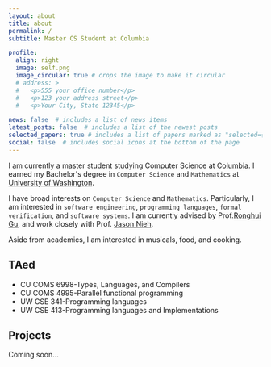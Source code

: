```yaml
---
layout: about
title: about
permalink: /
subtitle: Master CS Student at Columbia

profile:
  align: right
  image: self.png
  image_circular: true # crops the image to make it circular
  # address: >
  #   <p>555 your office number</p>
  #   <p>123 your address street</p>
  #   <p>Your City, State 12345</p>

news: false  # includes a list of news items
latest_posts: false  # includes a list of the newest posts
selected_papers: true # includes a list of papers marked as "selected={true}"
social: false  # includes social icons at the bottom of the page
---
```



I am currently a master student studying Computer Science at [Columbia](https://cs.columbia.edu). I earned my Bachelor's degree in `Computer Science` and `Mathematics` at [University of Washington](https://www.washington.edu).

I have broad interests on `Computer Science` and `Mathematics`. Particularly, I am interested in `software engineering`, `programming languages`, `formal verification`, and `software systems`. I am currently advised by Prof.[Ronghui Gu](https://www.cs.columbia.edu/~rgu/), and work closely with Prof. [Jason Nieh](https://www.cs.columbia.edu/~nieh/). 

Aside from academics, I am interested in musicals, food, and cooking.


## TAed
  - CU COMS 6998-Types, Languages, and Compilers
  - CU COMS 4995-Parallel functional programming
  - UW CSE 341-Programming languages
  - UW CSE 413-Programming languages and Implementations

## Projects
Coming soon...

<!-- Link to your social media connections, too. This theme is set up to use [Font Awesome icons](http://fortawesome.github.io/Font-Awesome/) and [Academicons](https://jpswalsh.github.io/academicons/), like the ones below. Add your Facebook, Twitter, LinkedIn, Google Scholar, or just disable all of them. -->
